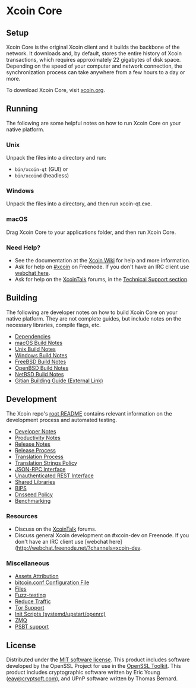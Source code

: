 Xcoin Core
=============

Setup
---------------------
Xcoin Core is the original Xcoin client and it builds the backbone of the network. It downloads and, by default, stores the entire history of Xcoin transactions, which requires approximately 22 gigabytes of disk space. Depending on the speed of your computer and network connection, the synchronization process can take anywhere from a few hours to a day or more.

To download Xcoin Core, visit [xcoin.org](https://xcoin.org/).

Running
---------------------
The following are some helpful notes on how to run Xcoin Core on your native platform.

### Unix

Unpack the files into a directory and run:

- `bin/xcoin-qt` (GUI) or
- `bin/xcoind` (headless)

### Windows

Unpack the files into a directory, and then run xcoin-qt.exe.

### macOS

Drag Xcoin Core to your applications folder, and then run Xcoin Core.

### Need Help?

* See the documentation at the [Xcoin Wiki](https://xcoin.info/)
for help and more information.
* Ask for help on [#xcoin](http://webchat.freenode.net?channels=xcoin) on Freenode. If you don't have an IRC client use [webchat here](http://webchat.freenode.net?channels=xcoin).
* Ask for help on the [XcoinTalk](https://xcointalk.io/) forums, in the [Technical Support section](https://xcointalk.io/c/technical-support).

Building
---------------------
The following are developer notes on how to build Xcoin Core on your native platform. They are not complete guides, but include notes on the necessary libraries, compile flags, etc.

- [Dependencies](dependencies.md)
- [macOS Build Notes](build-osx.md)
- [Unix Build Notes](build-unix.md)
- [Windows Build Notes](build-windows.md)
- [FreeBSD Build Notes](build-freebsd.md)
- [OpenBSD Build Notes](build-openbsd.md)
- [NetBSD Build Notes](build-netbsd.md)
- [Gitian Building Guide (External Link)](https://github.com/bitcoin-core/docs/blob/master/gitian-building.md)

Development
---------------------
The Xcoin repo's [root README](/README.md) contains relevant information on the development process and automated testing.

- [Developer Notes](developer-notes.md)
- [Productivity Notes](productivity.md)
- [Release Notes](release-notes.md)
- [Release Process](release-process.md)
- [Translation Process](translation_process.md)
- [Translation Strings Policy](translation_strings_policy.md)
- [JSON-RPC Interface](JSON-RPC-interface.md)
- [Unauthenticated REST Interface](REST-interface.md)
- [Shared Libraries](shared-libraries.md)
- [BIPS](bips.md)
- [Dnsseed Policy](dnsseed-policy.md)
- [Benchmarking](benchmarking.md)

### Resources
* Discuss on the [XcoinTalk](https://xcointalk.io/) forums.
* Discuss general Xcoin development on #xcoin-dev on Freenode. If you don't have an IRC client use [webchat here](http://webchat.freenode.net/?channels=xcoin-dev.

### Miscellaneous
- [Assets Attribution](assets-attribution.md)
- [bitcoin.conf Configuration File](bitcoin-conf.md)
- [Files](files.md)
- [Fuzz-testing](fuzzing.md)
- [Reduce Traffic](reduce-traffic.md)
- [Tor Support](tor.md)
- [Init Scripts (systemd/upstart/openrc)](init.md)
- [ZMQ](zmq.md)
- [PSBT support](psbt.md)

License
---------------------
Distributed under the [MIT software license](/COPYING).
This product includes software developed by the OpenSSL Project for use in the [OpenSSL Toolkit](https://www.openssl.org/). This product includes
cryptographic software written by Eric Young ([eay@cryptsoft.com](mailto:eay@cryptsoft.com)), and UPnP software written by Thomas Bernard.
